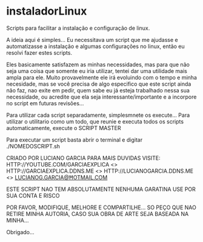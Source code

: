 # instaladorLinux
Scripts para facilitar a instalação e configuração de linux.

A ideia aqui é simples... Eu necessitava um script que me ajudasse e automatizasse a instalação e algumas configurações no linux,
então eu resolvi fazer estes scripts.

Eles basicamente satisfazem as minhas necessidades, mas para que não seja uma coisa que somente eu iria utilizar, tentei dar uma utilidade
mais ampla para ele. 
Muito provavelmente ele irá evoluindo com o tempo e minha necesidade, mas se você precisa de algo especifico que este script ainda não faz, 
nao exite em pedir, quem sabe eu já esteja trabalhado nessa sua necessidade, ou acredite que ela seja interessante/importante e a incorpore 
no script em futuras revisões...

Para utilizar cada script separadamente, simplesmnete os execute...
Para utilizar o utilitario como um todo, que reunie e executa todos os scripts automaticamente, execute o SCRIPT MASTER

Para executar um script basta abrir o terminal e digitar ./NOMEDOSCRIPT.sh

CRIADO POR LUCIANO GARCIA
PARA MAIS DUVIDAS VISITE:
HTTP://YOUTUBE.COM/GARCIAEXPLICA <> 
HTTP://GARCIAEXPLICA.DDNS.ME <> 
HTTP://LUCIANOGARCIA.DDNS.ME <> 
LUCIANOG.GARCIA@ĦOTMAIL.COM

ESTE SCRIPT NAO TEM ABSOLUTAMENTE NENHUMA GARATINA
USE POR SUA CONTA E RISCO

POR FAVOR, MODIFIQUE, MELHORE E COMPARTILHE...
SO PEÇO QUE NAO RETIRE MINHA AUTORIA,
CASO SUA OBRA DE ARTE SEJA BASEADA NA MINHA...

Obrigado...
